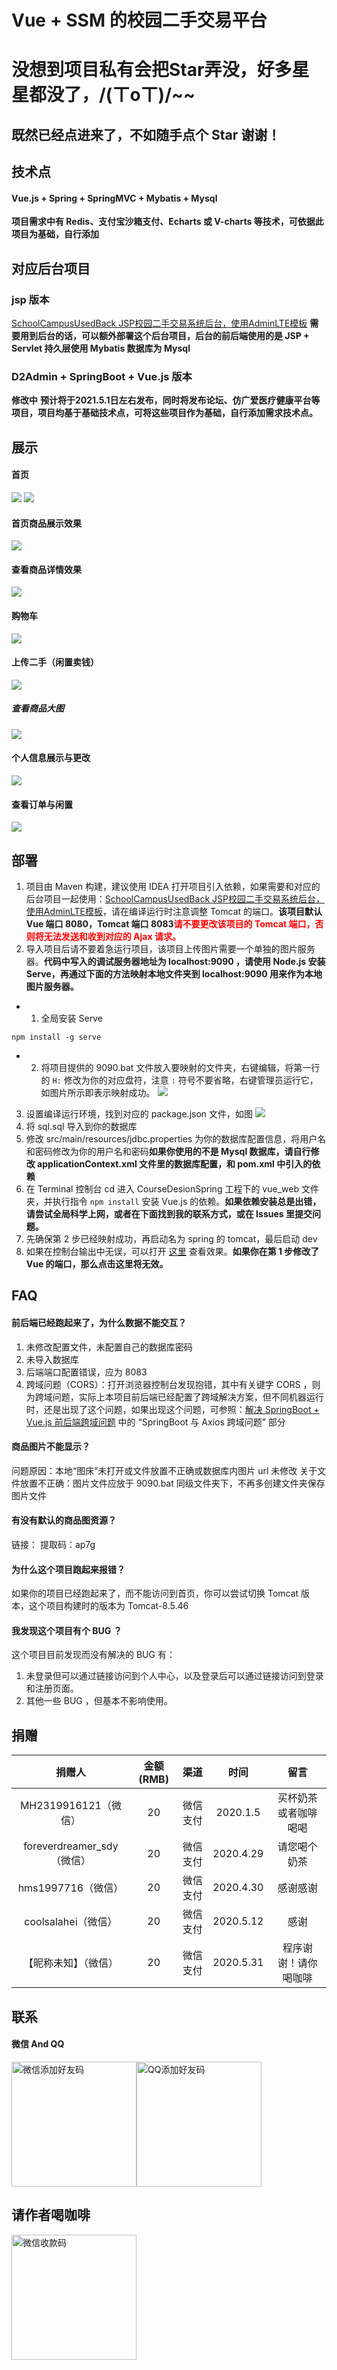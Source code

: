# Vue + SSM 的校园二手交易平台
# 没想到项目私有会把Star弄没，好多星星都没了，/(ㄒoㄒ)/~~
## 既然已经点进来了，不如随手点个 Star 谢谢！
## 技术点
#### Vue.js + Spring + SpringMVC + Mybatis + Mysql
**项目需求中有 Redis、支付宝沙箱支付、Echarts 或 V-charts 等技术，可依据此项目为基础，自行添加**
## 对应后台项目
### jsp 版本
[SchoolCampusUsedBack JSP校园二手交易系统后台，使用AdminLTE模板](https://github.com/jdassd/SchoolCampusUsedBack)
**需要用到后台的话，可以额外部署这个后台项目，后台的前后端使用的是 JSP + Servlet 持久层使用 Mybatis 数据库为 Mysql**
### D2Admin + SpringBoot + Vue.js 版本
**修改中**
**预计将于2021.5.1日左右发布，同时将发布论坛、仿广爱医疗健康平台等项目，项目均基于基础技术点，可将这些项目作为基础，自行添加需求技术点。**
## 展示
#### 首页
![](https://github.com/jdassd/imgRepository/blob/master/TIM%E6%88%AA%E5%9B%BE20191220203515.png)
![](https://github.com/jdassd/imgRepository/blob/master/TIM%E6%88%AA%E5%9B%BE20191220203535.png)
#### 首页商品展示效果
![](https://github.com/jdassd/imgRepository/blob/master/TIM%E6%88%AA%E5%9B%BE20191220203553.png)
#### 查看商品详情效果
![](https://github.com/jdassd/imgRepository/blob/master/TIM%E6%88%AA%E5%9B%BE20191220203608.png)
#### 购物车
![](https://github.com/jdassd/imgRepository/blob/master/TIM%E6%88%AA%E5%9B%BE20191220203637.png)
#### 上传二手（闲置卖钱）
![](https://github.com/jdassd/imgRepository/blob/master/TIM%E6%88%AA%E5%9B%BE20191220203720.png)
##### 查看商品大图
![](https://github.com/jdassd/imgRepository/blob/master/InkedTIM%E6%88%AA%E5%9B%BE20191220203831_LI.jpg)
#### 个人信息展示与更改
![](https://github.com/jdassd/imgRepository/blob/master/TIM%E6%88%AA%E5%9B%BE20191220203750.png)
#### 查看订单与闲置
![](https://github.com/jdassd/imgRepository/blob/master/TIM%E6%88%AA%E5%9B%BE20191220203919.png)
## 部署
1. 项目由 Maven 构建，建议使用 IDEA 打开项目引入依赖，如果需要和对应的后台项目一起使用：[SchoolCampusUsedBack JSP校园二手交易系统后台，使用AdminLTE模板](https://github.com/jdassd/SchoolCampusUsedBack)，请在编译运行时注意调整 Tomcat 的端口。**该项目默认 Vue 端口 8080，Tomcat 端口 8083<font color="red">请不要更改该项目的 Tomcat 端口，否则将无法发送和收到对应的 Ajax 请求。</font>**
2. 导入项目后请不要着急运行项目，该项目上传图片需要一个单独的图片服务器。**代码中写入的调试服务器地址为 localhost:9090 ，请使用 Node.js 安装 Serve，再通过下面的方法映射本地文件夹到 localhost:9090 用来作为本地图片服务器。**
- 1. 全局安装 Serve
```
npm install -g serve
```
- 2. 将项目提供的 9090.bat 文件放入要映射的文件夹，右键编辑，将第一行的 ``` H: ``` 修改为你的对应盘符，注意 ``` : ``` 符号不要省略，右键管理员运行它，如图片所示即表示映射成功。
![](https://github.com/jdassd/imgRepository/blob/master/TIM%E6%88%AA%E5%9B%BE20191220210632.png)
3. 设置编译运行环境，找到对应的 package.json 文件，如图
![](https://github.com/jdassd/imgRepository/blob/master/TIM%E6%88%AA%E5%9B%BE20191220211011.png)
4. 将 sql.sql 导入到你的数据库
5. 修改 src/main/resources/jdbc.properties 为你的数据库配置信息，将用户名和密码修改为你的用户名和密码**如果你使用的不是 Mysql 数据库，请自行修改 applicationContext.xml 文件里的数据库配置，和 pom.xml 中引入的依赖**
6. 在 Terminal 控制台 cd 进入 CourseDesionSpring 工程下的 vue_web 文件夹，并执行指令 ``` npm install ``` 安装 Vue.js 的依赖。**如果依赖安装总是出错，请尝试全局科学上网，或者在下面找到我的联系方式，或在 Issues 里提交问题。**
7. 先确保第 2 步已经映射成功，再启动名为 spring 的 tomcat，最后启动 dev
8. 如果在控制台输出中无误，可以打开 [这里](http://localhost:8080) 查看效果。**如果你在第 1 步修改了 Vue 的端口，那么点击这里将无效。**
## FAQ
#### 前后端已经跑起来了，为什么数据不能交互？
1. 未修改配置文件，未配置自己的数据库密码
2. 未导入数据库
3. 后端端口配置错误，应为 8083
4. 跨域问题（CORS）：打开浏览器控制台发现抱错，其中有关键字 CORS ，则为跨域问题，实际上本项目前后端已经配置了跨域解决方案，但不同机器运行时，还是出现了这个问题，如果出现这个问题，可参照：[解决 SpringBoot + Vue.js 前后端跨域问题](https://www.ymjhnb.top/archives/vuejs%E4%BD%BF%E7%94%A8%E7%AC%94%E8%AE%B0#springboot-%E4%B8%8E-axios-%E8%B7%A8%E5%9F%9F%E9%97%AE%E9%A2%98) 中的 “SpringBoot 与 Axios 跨域问题” 部分
#### 商品图片不能显示？
问题原因：本地“图床”未打开或文件放置不正确或数据库内图片 url 未修改
关于文件放置不正确：图片文件应放于 9090.bat 同级文件夹下，不再多创建文件夹保存图片文件
#### 有没有默认的商品图资源？
链接： 
提取码：ap7g 
#### 为什么这个项目跑起来报错？
如果你的项目已经跑起来了，而不能访问到首页，你可以尝试切换 Tomcat 版本，这个项目构建时的版本为 Tomcat-8.5.46
#### 我发现这个项目有个 BUG ？
这个项目目前发现而没有解决的 BUG 有：
1. 未登录但可以通过链接访问到个人中心，以及登录后可以通过链接访问到登录和注册页面。
2. 其他一些 BUG ，但基本不影响使用。
## 捐赠
|捐赠人|金额(RMB)|渠道|时间|留言|
|:-:|:-:|:-:|:-:|:-:|
|MH2319916121（微信）|20|微信支付|2020.1.5|买杯奶茶或者咖啡喝喝|
|foreverdreamer_sdy（微信）|20|微信支付|2020.4.29|请您喝个奶茶|
|hms1997716（微信）|20|微信支付|2020.4.30|感谢感谢|
|coolsalahei（微信）|20|微信支付|2020.5.12|感谢|
|【昵称未知】（微信）|20|微信支付|2020.5.31|程序谢谢！请你喝咖啡|

## 联系 
#### 微信 And QQ
<img src="https://github.com/jdassd/imgRepository/blob/master/%E6%B7%BB%E5%8A%A0%E5%BE%AE%E4%BF%A1%E5%A5%BD%E5%8F%8B%E7%A0%81.jpg" width="200" hegiht="200" alt="微信添加好友码" /><img src="https://github.com/jdassd/imgRepository/blob/master/%E6%B7%BB%E5%8A%A0QQ%E5%A5%BD%E5%8F%8B%E7%A0%81.jpg" width="200" hegiht="200" alt="QQ添加好友码" />



## 请作者喝咖啡
<img src="https://github.com/jdassd/imgRepository/blob/master/%E5%BE%AE%E4%BF%A1%E6%94%B6%E6%AC%BE%E7%A0%81.jpg" width="200" hegiht="200" align=center alt="微信收款码"/>
